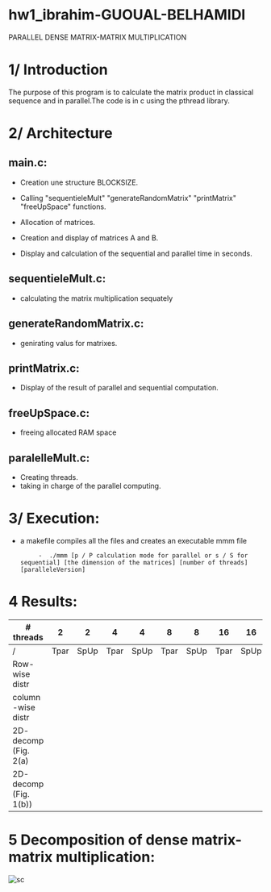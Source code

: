 # hw1_ibrahim-GUOUAL-BELHAMIDI

PARALLEL DENSE MATRIX-MATRIX MULTIPLICATION 


# 1/ Introduction

The purpose of this program is to calculate the matrix product in classical sequence and
in parallel.The code is in c using the pthread library.

# 2/ Architecture

## main.c:
 - Creation une structure BLOCKSIZE.
 
 - Calling "sequentieleMult" "generateRandomMatrix" "printMatrix" "freeUpSpace" functions.
 
 - Allocation of matrices.
 
 - Creation and display of matrices A and B.
 
 - Display and calculation of the sequential and parallel time in seconds.
            
            
## sequentieleMult.c:
   
   - calculating the matrix multiplication sequately



## generateRandomMatrix.c:

   - genirating valus for matrixes.



## printMatrix.c:

   - Display of the result of parallel and sequential computation.




## freeUpSpace.c:

   - freeing allocated RAM space


## paralelleMult.c:

   - Creating threads.
   - taking in charge of the parallel computing.
       
# 3/ Execution:
                                                              
                                                              
- a makefile compiles all the files and creates an executable mmm file

           -  ./mmm [p / P calculation mode for parallel or s / S for sequential] [the dimension of the matrices] [number of threads] [paralleleVersion]




# 4 Results:


| # threads              	| 2    	| 2    	| 4    	| 4    	| 8    	| 8    	| 16   	| 16   	| 32   	| 32   	|
|------------------------	|------	|------	|------	|------	|------	|------	|------	|------	|------	|------	|
| /                      	| Tpar 	| SpUp 	| Tpar 	| SpUp 	| Tpar 	| SpUp 	| Tpar 	| SpUp 	| Tpar 	| SpUp 	|
| Row- wise distr        	|      	|      	|      	|      	|      	|      	|      	|      	|      	|      	|
| column -wise distr     	|      	|      	|      	|      	|      	|      	|      	|      	|      	|      	|
| 2D- decomp (Fig. 2(a)  	|      	|      	|      	|      	|      	|      	|      	|      	|      	|      	|
| 2D- decomp (Fig. 1(b)) 	|      	|      	|      	|      	|      	|      	|      	|      	|      	|      	|


# 5 Decomposition of dense matrix-matrix multiplication:

![sc](https://user-images.githubusercontent.com/59414164/143321476-008eee95-6e0d-49ac-9197-47bb86835a00.png)
